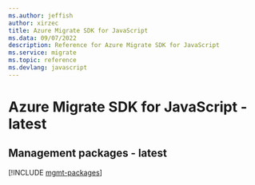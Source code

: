 ```yaml
---
ms.author: jeffish
author: xirzec
title: Azure Migrate SDK for JavaScript
ms.data: 09/07/2022
description: Reference for Azure Migrate SDK for JavaScript
ms.service: migrate
ms.topic: reference
ms.devlang: javascript
---
```

# Azure Migrate SDK for JavaScript - latest

## Management packages - latest
[!INCLUDE [mgmt-packages](migrate-mgmt-index.md)]